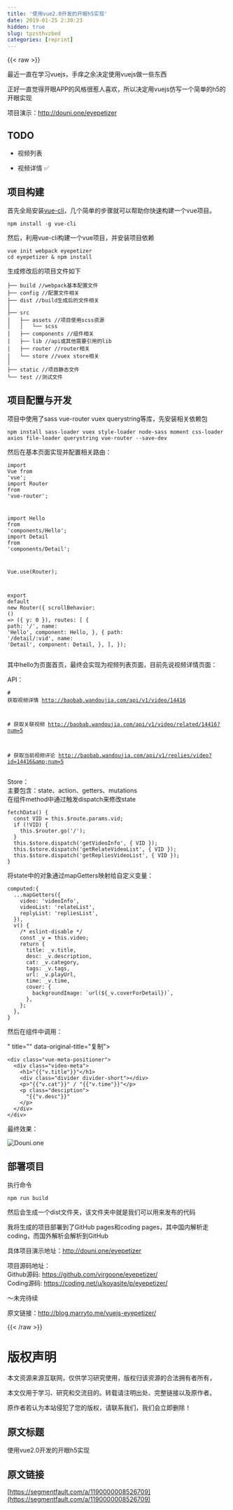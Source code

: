 ```yaml
---
title: '使用vue2.0开发的开眼h5实现' 
date: 2019-01-25 2:30:23
hidden: true
slug: tpzsthvzbed
categories: [reprint]
---
```


{{< raw >}}

                    
<p>最近一直在学习vuejs，手痒之余决定使用vuejs做一些东西</p>
<p>正好一直觉得开眼APP的风格很惹人喜欢，所以决定用vuejs仿写一个简单的h5的开眼实现</p>
<p>项目演示：<a href="http://douni.one/eyepetizer" rel="nofollow noreferrer" target="_blank">http://douni.one/eyepetizer</a></p>
<h2 id="articleHeader0">TODO</h2>
<ul>
<li><p>视频列表</p></li>
<li><p>视频详情 ✅</p></li>
</ul>
<h2 id="articleHeader1">项目构建</h2>
<p>首先全局安装<a href="https://github.com/vuejs/vue-cli" rel="nofollow noreferrer" target="_blank">vue-cli</a>，几个简单的步骤就可以帮助你快速构建一个vue项目。</p>
<div class="widget-codetool" style="display:none;">
      <div class="widget-codetool--inner">
      <span class="selectCode code-tool" data-toggle="tooltip" data-placement="top" title="" data-original-title="全选"></span>
      <span type="button" class="copyCode code-tool" data-toggle="tooltip" data-placement="top" data-clipboard-text="npm install -g vue-cli" title="" data-original-title="复制"></span>
      <span type="button" class="saveToNote code-tool" data-toggle="tooltip" data-placement="top" title="" data-original-title="放进笔记"></span>
      </div>
      </div><pre class="bash hljs"><code class="bash" style="word-break: break-word; white-space: initial;">npm install -g vue-cli</code></pre>
<p>然后，利用vue-cli构建一个vue项目，并安装项目依赖</p>
<div class="widget-codetool" style="display:none;">
      <div class="widget-codetool--inner">
      <span class="selectCode code-tool" data-toggle="tooltip" data-placement="top" title="" data-original-title="全选"></span>
      <span type="button" class="copyCode code-tool" data-toggle="tooltip" data-placement="top" data-clipboard-text="vue init webpack eyepetizer
cd eyepetizer &amp; npm install" title="" data-original-title="复制"></span>
      <span type="button" class="saveToNote code-tool" data-toggle="tooltip" data-placement="top" title="" data-original-title="放进笔记"></span>
      </div>
      </div><pre class="bash hljs"><code class="bash">vue init webpack eyepetizer
<span class="hljs-built_in">cd</span> eyepetizer &amp; npm install</code></pre>
<p>生成修改后的项目文件如下</p>
<div class="widget-codetool" style="display:none;">
      <div class="widget-codetool--inner">
      <span class="selectCode code-tool" data-toggle="tooltip" data-placement="top" title="" data-original-title="全选"></span>
      <span type="button" class="copyCode code-tool" data-toggle="tooltip" data-placement="top" data-clipboard-text="├── build //webpack基本配置文件
├── config //配置文件相关
├── dist //build生成后的文件相关
│
├── src
│&nbsp;&nbsp; ├── assets //项目使用scss资源
│&nbsp;&nbsp; │&nbsp;&nbsp; └── scss
│&nbsp;&nbsp; ├── components //组件相关
│&nbsp;&nbsp; ├── lib //api或其他需要引用的lib
│&nbsp;&nbsp; ├── router //router相关
│&nbsp;&nbsp; └── store //vuex store相关
│
├── static //项目静态文件
└── test //测试文件" title="" data-original-title="复制"></span>
      <span type="button" class="saveToNote code-tool" data-toggle="tooltip" data-placement="top" title="" data-original-title="放进笔记"></span>
      </div>
      </div><pre class="hljs verilog"><code>├── build <span class="hljs-comment">//webpack基本配置文件</span>
├── <span class="hljs-keyword">config</span> <span class="hljs-comment">//配置文件相关</span>
├── <span class="hljs-keyword">dist</span> <span class="hljs-comment">//build生成后的文件相关</span>
│
├── src
│&nbsp;&nbsp; ├── assets <span class="hljs-comment">//项目使用scss资源</span>
│&nbsp;&nbsp; │&nbsp;&nbsp; └── scss
│&nbsp;&nbsp; ├── components <span class="hljs-comment">//组件相关</span>
│&nbsp;&nbsp; ├── lib <span class="hljs-comment">//api或其他需要引用的lib</span>
│&nbsp;&nbsp; ├── router <span class="hljs-comment">//router相关</span>
│&nbsp;&nbsp; └── store <span class="hljs-comment">//vuex store相关</span>
│
├── <span class="hljs-keyword">static</span> <span class="hljs-comment">//项目静态文件</span>
└── test <span class="hljs-comment">//测试文件</span></code></pre>
<h2 id="articleHeader2">项目配置与开发</h2>
<p>项目中使用了sass vue-router vuex querystring等库，先安装相关依赖包</p>
<div class="widget-codetool" style="display:none;">
      <div class="widget-codetool--inner">
      <span class="selectCode code-tool" data-toggle="tooltip" data-placement="top" title="" data-original-title="全选"></span>
      <span type="button" class="copyCode code-tool" data-toggle="tooltip" data-placement="top" data-clipboard-text="npm install sass-loader vuex style-loader node-sass moment css-loader axios file-loader querystring vue-router --save-dev" title="" data-original-title="复制"></span>
      <span type="button" class="saveToNote code-tool" data-toggle="tooltip" data-placement="top" title="" data-original-title="放进笔记"></span>
      </div>
      </div><pre class="bash hljs"><code class="bash" style="word-break: break-word; white-space: initial;">npm install sass-loader vuex style-loader node-sass moment css-loader axios file-loader querystring vue-router --save-dev</code></pre>
<p>然后在基本页面实现并配置相关路由：</p>
<div class="widget-codetool" style="display:none;">
      <div class="widget-codetool--inner">
      <span class="selectCode code-tool" data-toggle="tooltip" data-placement="top" title="" data-original-title="全选"></span>
      <span type="button" class="copyCode code-tool" data-toggle="tooltip" data-placement="top" data-clipboard-text="import Vue from 'vue';
import Router from 'vue-router';

import Hello from 'components/Hello';
import Detail from 'components/Detail';

Vue.use(Router);

export default new Router({
  scrollBehavior: () => ({ y: 0 }),
  routes: [
    {
      path: '/',
      name: 'Hello',
      component: Hello,
    },
    {
      path: '/detail/:vid',
      name: 'Detail',
      component: Detail,
    },
  ],
});
" title="" data-original-title="复制"></span>
      <span type="button" class="saveToNote code-tool" data-toggle="tooltip" data-placement="top" title="" data-original-title="放进笔记"></span>
      </div>
      </div><pre class="hljs coffeescript"><code><span class="hljs-keyword">import</span> Vue <span class="hljs-keyword">from</span> <span class="hljs-string">'vue'</span>;
<span class="hljs-keyword">import</span> Router <span class="hljs-keyword">from</span> <span class="hljs-string">'vue-router'</span>;

<span class="hljs-keyword">import</span> Hello <span class="hljs-keyword">from</span> <span class="hljs-string">'components/Hello'</span>;
<span class="hljs-keyword">import</span> Detail <span class="hljs-keyword">from</span> <span class="hljs-string">'components/Detail'</span>;

Vue.use(Router);

<span class="hljs-keyword">export</span> <span class="hljs-keyword">default</span> <span class="hljs-keyword">new</span> Router({
  scrollBehavior: <span class="hljs-function"><span class="hljs-params">()</span> =&gt;</span> ({ y: <span class="hljs-number">0</span> }),
  routes: [
    {
      path: <span class="hljs-string">'/'</span>,
      name: <span class="hljs-string">'Hello'</span>,
      component: Hello,
    },
    {
      path: <span class="hljs-string">'/detail/:vid'</span>,
      name: <span class="hljs-string">'Detail'</span>,
      component: Detail,
    },
  ],
});
</code></pre>
<p>其中hello为页面首页，最终会实现为视频列表页面，目前先说视频详情页面：</p>
<p>API：</p>
<div class="widget-codetool" style="display:none;">
      <div class="widget-codetool--inner">
      <span class="selectCode code-tool" data-toggle="tooltip" data-placement="top" title="" data-original-title="全选"></span>
      <span type="button" class="copyCode code-tool" data-toggle="tooltip" data-placement="top" data-clipboard-text="# 获取视频详情
http://baobab.wandoujia.com/api/v1/video/14416

# 获取关联视频
http://baobab.wandoujia.com/api/v1/video/related/14416?num=5

# 获取当前视频评论
http://baobab.wandoujia.com/api/v1/replies/video?id=14416&amp;num=5" title="" data-original-title="复制"></span>
      <span type="button" class="saveToNote code-tool" data-toggle="tooltip" data-placement="top" title="" data-original-title="放进笔记"></span>
      </div>
      </div><pre class="bash hljs"><code class="bash"><span class="hljs-comment"># 获取视频详情</span>
http://baobab.wandoujia.com/api/v1/video/14416

<span class="hljs-comment"># 获取关联视频</span>
http://baobab.wandoujia.com/api/v1/video/related/14416?num=5

<span class="hljs-comment"># 获取当前视频评论</span>
http://baobab.wandoujia.com/api/v1/replies/video?id=14416&amp;num=5</code></pre>
<p>Store：<br>主要包含：state、action、getters、mutations<br>在组件method中通过触发dispatch来修改state</p>
<div class="widget-codetool" style="display:none;">
      <div class="widget-codetool--inner">
      <span class="selectCode code-tool" data-toggle="tooltip" data-placement="top" title="" data-original-title="全选"></span>
      <span type="button" class="copyCode code-tool" data-toggle="tooltip" data-placement="top" data-clipboard-text="fetchData() {
  const VID = this.$route.params.vid;
  if (!VID) {
    this.$router.go('/');
  }
  this.$store.dispatch('getVideoInfo', { VID });
  this.$store.dispatch('getRelateVideoList', { VID });
  this.$store.dispatch('getRepliesVideoList', { VID });
}" title="" data-original-title="复制"></span>
      <span type="button" class="saveToNote code-tool" data-toggle="tooltip" data-placement="top" title="" data-original-title="放进笔记"></span>
      </div>
      </div><pre class="hljs kotlin"><code>fetchData() {
  const VID = <span class="hljs-keyword">this</span>.$route.params.vid;
  <span class="hljs-keyword">if</span> (!VID) {
    <span class="hljs-keyword">this</span>.$router.go(<span class="hljs-string">'/'</span>);
  }
  <span class="hljs-keyword">this</span>.$store.dispatch(<span class="hljs-string">'getVideoInfo'</span>, { VID });
  <span class="hljs-keyword">this</span>.$store.dispatch(<span class="hljs-string">'getRelateVideoList'</span>, { VID });
  <span class="hljs-keyword">this</span>.$store.dispatch(<span class="hljs-string">'getRepliesVideoList'</span>, { VID });
}</code></pre>
<p>将state中的对象通过mapGetters映射给自定义变量：</p>
<div class="widget-codetool" style="display:none;">
      <div class="widget-codetool--inner">
      <span class="selectCode code-tool" data-toggle="tooltip" data-placement="top" title="" data-original-title="全选"></span>
      <span type="button" class="copyCode code-tool" data-toggle="tooltip" data-placement="top" data-clipboard-text="computed:{
  ...mapGetters({
    video: 'videoInfo',
    videoList: 'relateList',
    replyList: 'repliesList',
  }),
  v() {
    /* eslint-disable */
    const _v = this.video;
    return {
      title: _v.title,
      desc: _v.description,
      cat: _v.category,
      tags: _v.tags,
      url: _v.playUrl,
      time: _v.time,
      cover: {
        backgroundImage: `url(${_v.coverForDetail})`,
      },
    };
  },
}" title="" data-original-title="复制"></span>
      <span type="button" class="saveToNote code-tool" data-toggle="tooltip" data-placement="top" title="" data-original-title="放进笔记"></span>
      </div>
      </div><pre class="hljs sqf"><code>computed:{
  ...mapGetters({
    video: <span class="hljs-string">'videoInfo'</span>,
    videoList: <span class="hljs-string">'relateList'</span>,
    replyList: <span class="hljs-string">'repliesList'</span>,
  }),
  v() {
    <span class="hljs-comment">/* eslint-disable */</span>
    const <span class="hljs-variable">_v</span> = this.video;
    return {
      title: <span class="hljs-variable">_v</span>.title,
      desc: <span class="hljs-variable">_v</span>.description,
      cat: <span class="hljs-variable">_v</span>.category,
      tags: <span class="hljs-variable">_v</span>.tags,
      url: <span class="hljs-variable">_v</span>.playUrl,
      <span class="hljs-built_in">time</span>: <span class="hljs-variable">_v</span>.<span class="hljs-built_in">time</span>,
      cover: {
        backgroundImage: `url(${<span class="hljs-variable">_v</span>.coverForDetail})`,
      },
    };
  },
}</code></pre>
<p>然后在组件中调用：</p>
<div class="widget-codetool" style="display:none;">
      <div class="widget-codetool--inner">
      <span class="selectCode code-tool" data-toggle="tooltip" data-placement="top" title="" data-original-title="全选"></span>
      <span type="button" class="copyCode code-tool" data-toggle="tooltip" data-placement="top" data-clipboard-text="<div class=&quot;vue-meta-positioner&quot;>
  <div class=&quot;video-meta&quot;>
    <h1>"{{"v.title"}}"</h1>
    <div class=&quot;divider divider-short&quot;></div>
    <p>"{{"v.cat"}}" / "{{"v.time"}}"</p>
    <p class=&quot;desciption&quot;>
      "{{"v.desc"}}"
    </p>
  </div>
</div>" title="" data-original-title="复制"></span>
      <span type="button" class="saveToNote code-tool" data-toggle="tooltip" data-placement="top" title="" data-original-title="放进笔记"></span>
      </div>
      </div><pre class="hljs django"><code><span class="xml"><span class="hljs-tag">&lt;<span class="hljs-name">div</span> <span class="hljs-attr">class</span>=<span class="hljs-string">"vue-meta-positioner"</span>&gt;</span>
  <span class="hljs-tag">&lt;<span class="hljs-name">div</span> <span class="hljs-attr">class</span>=<span class="hljs-string">"video-meta"</span>&gt;</span>
    <span class="hljs-tag">&lt;<span class="hljs-name">h1</span>&gt;</span></span><span class="hljs-template-variable">"{{"v.title"}}"</span><span class="xml"><span class="hljs-tag">&lt;/<span class="hljs-name">h1</span>&gt;</span>
    <span class="hljs-tag">&lt;<span class="hljs-name">div</span> <span class="hljs-attr">class</span>=<span class="hljs-string">"divider divider-short"</span>&gt;</span><span class="hljs-tag">&lt;/<span class="hljs-name">div</span>&gt;</span>
    <span class="hljs-tag">&lt;<span class="hljs-name">p</span>&gt;</span></span><span class="hljs-template-variable">"{{"v.cat"}}"</span><span class="xml"> / </span><span class="hljs-template-variable">"{{"v.time"}}"</span><span class="xml"><span class="hljs-tag">&lt;/<span class="hljs-name">p</span>&gt;</span>
    <span class="hljs-tag">&lt;<span class="hljs-name">p</span> <span class="hljs-attr">class</span>=<span class="hljs-string">"desciption"</span>&gt;</span>
      </span><span class="hljs-template-variable">"{{"v.desc"}}"</span><span class="xml">
    <span class="hljs-tag">&lt;/<span class="hljs-name">p</span>&gt;</span>
  <span class="hljs-tag">&lt;/<span class="hljs-name">div</span>&gt;</span>
<span class="hljs-tag">&lt;/<span class="hljs-name">div</span>&gt;</span></span></code></pre>
<p>最终效果：</p>
<p><span class="img-wrap"><img data-src="/img/bVJWk4?w=712&amp;h=924" src="https://static.alili.tech/img/bVJWk4?w=712&amp;h=924" alt="Douni.one" title="Douni.one" style="cursor: pointer; display: inline;"></span></p>
<h2 id="articleHeader3">部署项目</h2>
<p>执行命令</p>
<div class="widget-codetool" style="display:none;">
      <div class="widget-codetool--inner">
      <span class="selectCode code-tool" data-toggle="tooltip" data-placement="top" title="" data-original-title="全选"></span>
      <span type="button" class="copyCode code-tool" data-toggle="tooltip" data-placement="top" data-clipboard-text="npm run build" title="" data-original-title="复制"></span>
      <span type="button" class="saveToNote code-tool" data-toggle="tooltip" data-placement="top" title="" data-original-title="放进笔记"></span>
      </div>
      </div><pre class="bash hljs"><code class="bash" style="word-break: break-word; white-space: initial;">npm run build</code></pre>
<p>然后会生成一个dist文件夹，该文件夹中就是我们可以用来发布的代码</p>
<p>我将生成的项目部署到了GitHub pages和coding pages，其中国内解析走coding，而国外解析会解析到GitHub</p>
<p>具体项目演示地址：<a href="http://douni.one/eyepetizer" rel="nofollow noreferrer" target="_blank">http://douni.one/eyepetizer</a></p>
<p>项目源码地址： <br>Github源码: <a href="https://github.com/virgoone/eyepetizer/" rel="nofollow noreferrer" target="_blank">https://github.com/virgoone/eyepetizer/</a> <br>Coding源码: <a href="https://coding.net/u/koyasite/p/eyepetizer/" rel="nofollow noreferrer" target="_blank">https://coding.net/u/koyasite/p/eyepetizer/</a></p>
<p>～未完待续</p>
<p>原文链接：<a href="http://blog.marryto.me/vuejs-eyepetizer/?ref=segmentfault" rel="nofollow noreferrer" target="_blank">http://blog.marryto.me/vuejs-eyepetizer/</a></p>

                
{{< /raw >}}

# 版权声明
本文资源来源互联网，仅供学习研究使用，版权归该资源的合法拥有者所有，

本文仅用于学习、研究和交流目的。转载请注明出处、完整链接以及原作者。

原作者若认为本站侵犯了您的版权，请联系我们，我们会立即删除！

## 原文标题
使用vue2.0开发的开眼h5实现

## 原文链接
[https://segmentfault.com/a/1190000008526709](https://segmentfault.com/a/1190000008526709)

